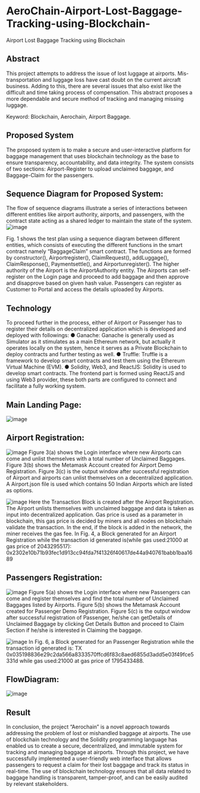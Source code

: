 # AeroChain-Airport-Lost-Baggage-Tracking-using-Blockchain-
Airport Lost Baggage Tracking using Blockchain

 ## Abstract
This project attempts to address the issue of lost luggage at airports. Mis-transportation and luggage loss have cast doubt on the current aircraft business. Adding to this, there are several issues that also exist like the difficult and time taking process of compensation. This abstract proposes a more dependable and secure method of tracking and managing missing luggage. 

Keyword: Blockchain, Aerochain, Airport Baggage.

## Proposed System
The proposed system is to make a secure and user-interactive platform for baggage management that uses blockchain technology as the base to ensure transparency, accountability, and data integrity. The system consists of two sections: Airport-Register to upload unclaimed baggage, and Baggage-Claim for the passengers.

## Sequence Diagram for Proposed System:
The flow of sequence diagrams illustrate a series of interactions between different entities like airport authority, airports, and passengers, with the contract state acting as a shared ledger to maintain the state of the system.
![image](https://github.com/Nishu2903/AeroChain---Airport-Lost-Baggage-Tracking-using-Blockchain-/assets/117971452/19a1f8ef-2efe-4750-a199-d23382852391)

Fig. 1 shows the test plan using a sequence diagram between different entities, which consists of executing the different functions in the smart contract namely “BaggageClaim” smart contract. The functions are formed by constructor(), Airportregister(), ClaimRequest(), addLuggage(), ClaimResponse(), Paymentsettle(), and Airportunregister(). The higher authority of the Airport is the AirportAuthority entity. The Airports can self-register on the Login page and proceed to add baggage and then approve and disapprove based on given hash value. Passengers can register as Customer to Portal and access the details uploaded by Airports.

## Technology 
To proceed further in the process, either of Airport or Passenger has to register their details on decentralized application which is developed and deployed with followings:
●	Ganache: Ganache is generally used as Simulator as it stimulates as a main Ethereum network, but actually it operates locally on the system, hence it serves as a Private Blockchain to deploy contracts and further testing as well.
●	Truffle: Truffle is a framework to develop smart contracts and test them using the Ethereum Virtual Machine (EVM).
●	Solidity, Web3, and ReactJS: Solidity is used to develop smart contracts. The frontend part is formed using ReactJS and using Web3 provider, these both parts are configured to connect and facilitate a fully working system.

## Main Landing Page:
![image](https://github.com/Nishu2903/AeroChain---Airport-Lost-Baggage-Tracking-using-Blockchain-/assets/117971452/3db7c465-74ff-473f-a754-7193c3319066)

## Airport Registration:
![image](https://github.com/Nishu2903/AeroChain---Airport-Lost-Baggage-Tracking-using-Blockchain-/assets/117971452/914f0457-8063-4310-8914-44d29a4067c2)
Figure 3(a) shows the Login interface where new Airports can come and unlist themselves with a total number of Unclaimed Baggages. Figure 3(b) shows the Metamask Account created for Airport Demo Registration. Figure 3(c) is the output window after successful registration of Airport and airports can unlist themselves on a decentralized application. A Airport.json file is used which contains 50 Indian Airports which are listed as options.

![image](https://github.com/Nishu2903/AeroChain---Airport-Lost-Baggage-Tracking-using-Blockchain-/assets/117971452/78229fe1-1823-4249-adfa-f76538576308)
Here the Transaction Block is created after the Airport Registration. The Airport unlists themselves with unclaimed baggage and data is taken as input into decentralized application. Gas price is used as a parameter in blockchain, this gas price is decided by miners and all nodes on blockchain validate the transaction. In the end, if the block is added in the network, the miner receives the gas fee. In Fig. 4, a Block generated for an Airport Registration while the transaction id generated is(while gas used:21000 at gas price of 2043295517): 
0x2302e10b71b93fec1d913cc94fda7f41326f40617de44a940761babb1baa1689

## Passengers Registration:
![image](https://github.com/Nishu2903/AeroChain---Airport-Lost-Baggage-Tracking-using-Blockchain-/assets/117971452/3bbfff8f-d7ea-493e-8145-e74c30f52b29)
Figure 5(a) shows the Login interface where new Passengers can come and register themselves and find the total number of Unclaimed Baggages listed by Airports. Figure 5(b) shows the Metamask Account created for Passenger Demo Registration. Figure 5(c) is the output window after successful registration of Passenger, he/she can getDetails of Unclaimed Baggage by clicking Get Details Button and proceed to Claim Section if he/she is interested in Claiming the baggage.

![image](https://github.com/Nishu2903/AeroChain---Airport-Lost-Baggage-Tracking-using-Blockchain-/assets/117971452/bf9a08a7-1959-4a86-aa92-cbbce7884fbc)
In Fig. 6, a Block generated for an Passenger Registration while the transaction id generated is: TX 0x035198836e29c2da566a8333570ffcd6f83c8aed6855d3add5e03f49fce5331d while gas used:21000 at gas price of 1795433488. 

## FlowDiagram:
![image](https://github.com/Nishu2903/AeroChain---Airport-Lost-Baggage-Tracking-using-Blockchain-/assets/117971452/aae4a7e6-8098-4caf-93ee-f42d602be8aa)


## Result 
In conclusion, the project “Aerochain” is a novel approach towards addressing the problem of lost or mishandled baggage at airports. The use of blockchain technology and the Solidity programming language has enabled us to create a secure, decentralized, and immutable system for tracking and managing baggage at airports. Through this project, we have successfully implemented a user-friendly web interface that allows passengers to request a claim for their lost baggage and track its status in real-time. The use of blockchain technology ensures that all data related to baggage handling is transparent, tamper-proof, and can be easily audited by relevant stakeholders.










